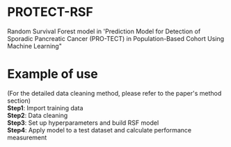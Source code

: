 # PROTECT-RSF
Random Survival Forest model in 'Prediction Model for Detection of Sporadic Pancreatic Cancer (PRO-TECT) in Population-Based Cohort Using Machine Learning"

# Example of use <br />

(For the detailed data cleaning method, please refer to the paper's method section) <br />
**Step1**: Import training data <br />
**Step2**: Data cleaning <br />
**Step3**: Set up hyperparameters and build RSF model <br />
**Step4**: Apply model to a test dataset and calculate performance measurement 
